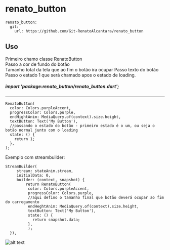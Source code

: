 # renato_button

  ```
  renato_button:
    git:
      url: https://github.com/Git-RenatoAlcantara/renato_button
 ```
   
## **Uso**</br>

 
 Primeiro chamo classe RenatoButton <br>
 Passo a cor de fundo do botão</br>
 Tamanho total da tela que ao fim o botão ira ocupar
 Passo texto do botão
 Passo o estado 1 que será chamado apos o estado de loading.
 
  ##### import  'package:renato_button/renato_button.dart';  </br>
 ---
 ```
RenatoButton(
   color: Colors.purpleAccent,
   progressColor: Colors.purple,
   endHightAnim: MediaQuery.of(context).size.height,
   textButton: Text('My Button'),
   //passando o estado do botão - primeiro estado é o um, ou seja o botão normal junto com o loading
   state: () {
     return 1;
   },
);
```

Exemplo com streambuilder:
```
StreamBuilder(
     stream: stateAnim.stream,
     initialData: 0,
     builder: (context, snapshot) {
         return RenatoButton(
          color: Colors.purpleAccent,
          progressColor: Colors.purple,
          //aqui defino o tamanho final que botão deverá ocupar ao fim do carregamento
          endHeghtAnim: MediaQuery.of(context).size.height,
          textButton: Text('My Button'),
          state: () {
            return snapshot.data;
          },
          );
  }),
```

![alt text](https://media.giphy.com/media/dW6dluam6ISBhcnMQp/giphy.gif "Imagem de exemplo")




